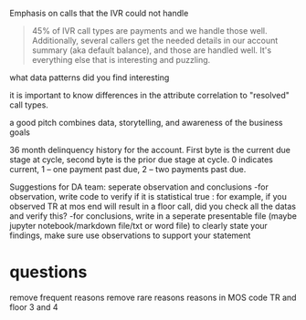 

Emphasis on calls that the IVR could not handle
> 45% of IVR call types are payments and we handle those well. 
> Additionally, several callers get the needed details in our account summary (aka default balance), and those are handled well. 
> It's everything else that is interesting and puzzling.
 
what data patterns did you find interesting

it is important to know differences in the attribute correlation to "resolved" call types.

a good pitch combines data, storytelling, and awareness of the business goals

36 month delinquency history for the account. First byte is the current due stage at cycle, second byte is the prior due stage at cycle. 0 indicates current, 1 – one payment past due, 2 – two payments past due.

Suggestions for DA team:
 seperate observation and conclusions
 -for observation, write code to verify if it is statistical true : for example, if you observed TR at mos end will result in a floor call, did you check all the datas and verify this?
 -for conclusions, write in a seperate presentable file (maybe jupyter notebook/markdown file/txt or word file) to clearly state your findings, make sure use observations to support your statement  


# questions
remove frequent reasons
remove rare reasons
reasons in MOS code 
TR and floor
3 and 4 
